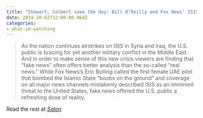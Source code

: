 ```yaml
---
title: "Stewart, Colbert save the day: Bill O’Reilly and Fox News’ ISIS insanity makes them more essential than ever"
date: 2014-10-02T12:00:00.864Z
categories: 
- what-im-watching
---
```

> As the nation continues airstrikes on ISIS in Syria and Iraq, the U.S. public is bracing for yet another military conflict in the Middle East.  And in order to make sense of this new crisis viewers are finding that “fake news” often offers better analysis than the so-called “real news.” While Fox News’s Eric Bolling called the first female UAE pilot that bombed the Islamic State “boobs on the ground” and coverage on all major news channels mistakenly described ISIS as an imminent threat to the United States, fake news offered the U.S. public a refreshing dose of reality.

Read the rest at [*Salon*](https://www.salon.com/2014/10/02/stewart_colbert_save_the_day_bill_oreilly_and_fox_news_isis_insanity_makes_them_more_essential_than_ever/)
